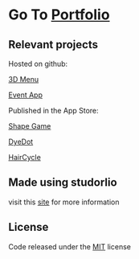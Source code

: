 # Go To [Portfolio](DavidPerezP124.github.io)

## Relevant projects

Hosted on github:

[3D Menu](https://davidperezp124.github.io/3DMenuExample/)

[Event App](https://davidperezp124.github.io/EventTypeApp/)

Published in the App Store:

  [Shape Game](https://itunes.apple.com/mx/app/shapes-game-fast-arcade-app/id1243793574)
  
  [DyeDot](https://itunes.apple.com/app/dyedot-free-color-swap-game/id1435112635)
  
  [HairCycle](https://itunes.apple.com/mx/app/haircycle-haircut-planning/id1445361090)

## Made using studorlio

visit this [site](https://github.com/helfi92/studorlio) for more information

## License
Code released under the [MIT](https://github.com/helfi92/studorlio/blob/master/LICENSE) license

